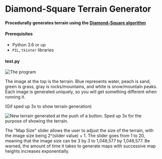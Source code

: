 
# Diamond-Square Terrain Generator
#### Procedurally generates terrain using the [Diamond-Square algorithm](https://en.wikipedia.org/wiki/Diamond-square_algorithm)


#### Prerequisites
 * Python 3.6 or up
 * `PIL`, `tkinter` libraries

#### test.py

![The program](https://i.imgur.com/AvF9ThV.png)

The image at the top is the terrain. Blue represents water, peach is sand, green is grass, gray is rocks/mountains, and white is snow/mountain peaks. Each image is generated uniquely, so you will get something different when running it. 

(Gif sped up 3x to show terrain generation)

![New terrain generated at the push of a button. Sped up 3x for the purpose of showing the terrain.](https://i.ibb.co/grNc2Gg/button2.gif)

The "Map Size" slider allows the user to adjust the size of the terrain, with the image size being 2^(slider value) + 1. The slider goes from 1 to 20, meaning that the image size can be 3 by 3 to 1,048,577 by 1,048,577. Be warned, the amount of time it takes to generate maps with successive map heights increases exponentially. 
